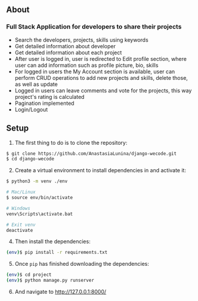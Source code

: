 ## About
### Full Stack Application for developers to share their projects
- Search the developers, projects, skills using keywords <br>
- Get detailed information about developer <br>
- Get detailed information about each project <br>
- After user is logged in, user is redirected to Edit profile section, where user can add information such as profile picture, bio, skills
- For logged in users the My Account section is available, user can perform CRUD operations to 
add new projects and skills, delete those, as well as update <br>
- Logged in users can leave comments and vote for the projects, this way project's rating is calculated <br>
- Pagination implemented <br>
- Login/Logout <br>

## Setup

1. The first thing to do is to clone the repository:

```sh
$ git clone https://github.com/AnastasiaLunina/django-wecode.git
$ cd django-wecode
```

2. Create a virtual environment to install dependencies in and activate it:

```sh
$ python3 -m venv ./env

# Mac/Linux
$ source env/bin/activate

# Windows
venv\Scripts\activate.bat

# Exit venv
deactivate
```

4. Then install the dependencies:

```sh
(env)$ pip install -r requirements.txt
```

5. Once `pip` has finished downloading the dependencies:
```sh
(env)$ cd project
(env)$ python manage.py runserver
```
6. And navigate to http://127.0.0.1:8000/



